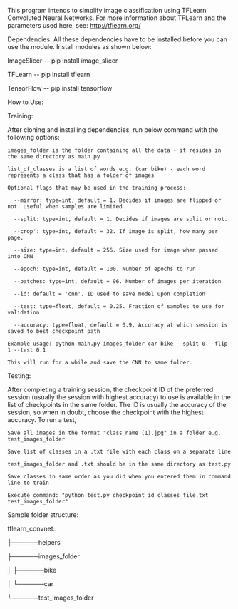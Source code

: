 This program intends to simplify image classification using TFLearn Convoluted Neural Networks.
For more information about TFLearn and the parameters used here, see: http://tflearn.org/

Dependencies:
All these dependencies have to be installed before you can use the module.
Install modules as shown below:

ImageSlicer -- pip install image_slicer

TFLearn -- pip install tflearn

TensorFlow -- pip install tensorflow

How to Use:
  
  Training: 
  
  After cloning and installing dependencies, run below command with the following options:

    images_folder is the folder containing all the data - it resides in the same directory as main.py    
    
    list_of_classes is a list of words e.g. (car bike) - each word represents a class that has a folder of images    
      
    Optional flags that may be used in the training process:
        
      --mirror: type=int, default = 1. Decides if images are flipped or not. Useful when samples are limited

      --split: type=int, default = 1. Decides if images are split or not.

      --crop': type=int, default = 32. If image is split, how many per page.

      --size: type=int, default = 256. Size used for image when passed into CNN

      --epoch: type=int, default = 100. Number of epochs to run

      --batches: type=int, default = 96. Number of images per iteration

      --id: default = 'cnn'. ID used to save model upon completion

      --test: type=float, default = 0.25. Fraction of samples to use for validation

      --accuracy: type=float, default = 0.9. Accuracy at which session is saved to best checkpoint path
      
    Example usage: python main.py images_folder car bike --split 0 --flip 1 --test 0.1  

    This will run for a while and save the CNN to same folder.
  
  Testing:

  After completing a training session, the checkpoint ID of the preferred session (usually the session with highest accuracy) to use is available in the list of checkpoints in the same folder. The ID is usually the accuracy of the session, so when in doubt, choose the checkpoint with the highest accuracy.
  To run a test, 
  
    Save all images in the format "class_name (1).jpg" in a folder e.g. test_images_folder

    Save list of classes in a .txt file with each class on a separate line

    test_images_folder and .txt should be in the same directory as test.py

    Save classes in same order as you did when you entered them in command line to train

    Execute command: "python test.py checkpoint_id classes_file.txt test_images_folder"

  Sample folder structure:

  tflearn_convnet:.

  ├──────helpers

  ├──────images_folder

  │   ├──────bike

  │   └──────car
  
  └──────test_images_folder
